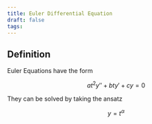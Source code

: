```yaml
---
title: Euler Differential Equation
draft: false
tags:
---
```

   
## Definition
Euler Equations have the form 

$$
at^2y''+bty'+cy=0
$$

They can be solved by taking the ansatz

$$
y= t^\alpha
$$




